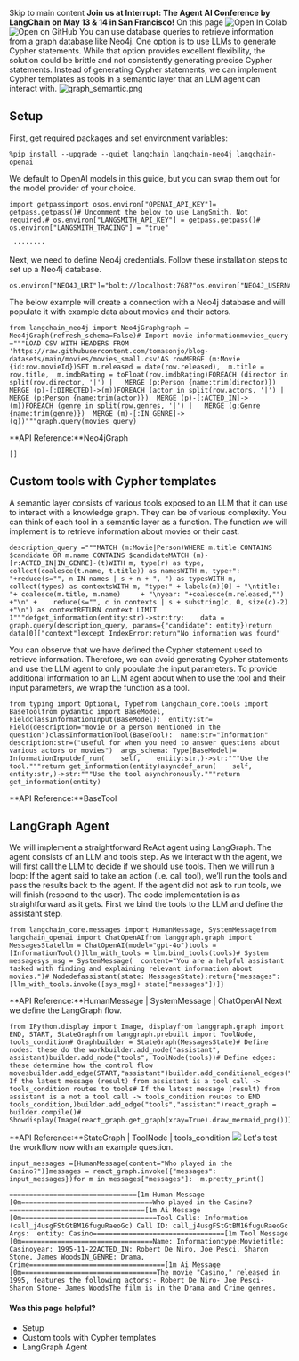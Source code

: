 Skip to main content
**Join us at Interrupt: The Agent AI Conference by LangChain on May 13 & 14 in San Francisco!**
On this page
![Open In Colab](https://colab.research.google.com/assets/colab-badge.svg)![Open on GitHub](https://img.shields.io/badge/Open%20on%20GitHub-grey?logo=github&logoColor=white)
You can use database queries to retrieve information from a graph database like Neo4j. One option is to use LLMs to generate Cypher statements. While that option provides excellent flexibility, the solution could be brittle and not consistently generating precise Cypher statements. Instead of generating Cypher statements, we can implement Cypher templates as tools in a semantic layer that an LLM agent can interact with.
![graph_semantic.png](https://python.langchain.com/assets/images/graph_semantic-365248d76b7862193c33f44eaa6ecaeb.png)
## Setup​
First, get required packages and set environment variables:
```
%pip install --upgrade --quiet langchain langchain-neo4j langchain-openai
```

We default to OpenAI models in this guide, but you can swap them out for the model provider of your choice.
```
import getpassimport osos.environ["OPENAI_API_KEY"]= getpass.getpass()# Uncomment the below to use LangSmith. Not required.# os.environ["LANGSMITH_API_KEY"] = getpass.getpass()# os.environ["LANGSMITH_TRACING"] = "true"
```

```
 ········
```

Next, we need to define Neo4j credentials. Follow these installation steps to set up a Neo4j database.
```
os.environ["NEO4J_URI"]="bolt://localhost:7687"os.environ["NEO4J_USERNAME"]="neo4j"os.environ["NEO4J_PASSWORD"]="password"
```

The below example will create a connection with a Neo4j database and will populate it with example data about movies and their actors.
```
from langchain_neo4j import Neo4jGraphgraph = Neo4jGraph(refresh_schema=False)# Import movie informationmovies_query ="""LOAD CSV WITH HEADERS FROM 'https://raw.githubusercontent.com/tomasonjo/blog-datasets/main/movies/movies_small.csv'AS rowMERGE (m:Movie {id:row.movieId})SET m.released = date(row.released),  m.title = row.title,  m.imdbRating = toFloat(row.imdbRating)FOREACH (director in split(row.director, '|') |   MERGE (p:Person {name:trim(director)})  MERGE (p)-[:DIRECTED]->(m))FOREACH (actor in split(row.actors, '|') |   MERGE (p:Person {name:trim(actor)})  MERGE (p)-[:ACTED_IN]->(m))FOREACH (genre in split(row.genres, '|') |   MERGE (g:Genre {name:trim(genre)})  MERGE (m)-[:IN_GENRE]->(g))"""graph.query(movies_query)
```

**API Reference:**Neo4jGraph
```
[]
```

## Custom tools with Cypher templates​
A semantic layer consists of various tools exposed to an LLM that it can use to interact with a knowledge graph. They can be of various complexity. You can think of each tool in a semantic layer as a function.
The function we will implement is to retrieve information about movies or their cast.
```
description_query ="""MATCH (m:Movie|Person)WHERE m.title CONTAINS $candidate OR m.name CONTAINS $candidateMATCH (m)-[r:ACTED_IN|IN_GENRE]-(t)WITH m, type(r) as type, collect(coalesce(t.name, t.title)) as namesWITH m, type+": "+reduce(s="", n IN names | s + n + ", ") as typesWITH m, collect(types) as contextsWITH m, "type:" + labels(m)[0] + "\ntitle: "+ coalesce(m.title, m.name)     + "\nyear: "+coalesce(m.released,"") +"\n" +    reduce(s="", c in contexts | s + substring(c, 0, size(c)-2) +"\n") as contextRETURN context LIMIT 1"""defget_information(entity:str)->str:try:    data = graph.query(description_query, params={"candidate": entity})return data[0]["context"]except IndexError:return"No information was found"
```

You can observe that we have defined the Cypher statement used to retrieve information. Therefore, we can avoid generating Cypher statements and use the LLM agent to only populate the input parameters. To provide additional information to an LLM agent about when to use the tool and their input parameters, we wrap the function as a tool.
```
from typing import Optional, Typefrom langchain_core.tools import BaseToolfrom pydantic import BaseModel, FieldclassInformationInput(BaseModel):  entity:str= Field(description="movie or a person mentioned in the question")classInformationTool(BaseTool):  name:str="Information"  description:str=("useful for when you need to answer questions about various actors or movies")  args_schema: Type[BaseModel]= InformationInputdef_run(    self,    entity:str,)->str:"""Use the tool."""return get_information(entity)asyncdef_arun(    self,    entity:str,)->str:"""Use the tool asynchronously."""return get_information(entity)
```

**API Reference:**BaseTool
## LangGraph Agent​
We will implement a straightforward ReAct agent using LangGraph.
The agent consists of an LLM and tools step. As we interact with the agent, we will first call the LLM to decide if we should use tools. Then we will run a loop:
If the agent said to take an action (i.e. call tool), we’ll run the tools and pass the results back to the agent. If the agent did not ask to run tools, we will finish (respond to the user).
The code implementation is as straightforward as it gets. First we bind the tools to the LLM and define the assistant step.
```
from langchain_core.messages import HumanMessage, SystemMessagefrom langchain_openai import ChatOpenAIfrom langgraph.graph import MessagesStatellm = ChatOpenAI(model="gpt-4o")tools =[InformationTool()]llm_with_tools = llm.bind_tools(tools)# System messagesys_msg = SystemMessage(  content="You are a helpful assistant tasked with finding and explaining relevant information about movies.")# Nodedefassistant(state: MessagesState):return{"messages":[llm_with_tools.invoke([sys_msg]+ state["messages"])]}
```

**API Reference:**HumanMessage | SystemMessage | ChatOpenAI
Next we define the LangGraph flow.
```
from IPython.display import Image, displayfrom langgraph.graph import END, START, StateGraphfrom langgraph.prebuilt import ToolNode, tools_condition# Graphbuilder = StateGraph(MessagesState)# Define nodes: these do the workbuilder.add_node("assistant", assistant)builder.add_node("tools", ToolNode(tools))# Define edges: these determine how the control flow movesbuilder.add_edge(START,"assistant")builder.add_conditional_edges("assistant",# If the latest message (result) from assistant is a tool call -> tools_condition routes to tools# If the latest message (result) from assistant is a not a tool call -> tools_condition routes to END  tools_condition,)builder.add_edge("tools","assistant")react_graph = builder.compile()# Showdisplay(Image(react_graph.get_graph(xray=True).draw_mermaid_png()))
```

**API Reference:**StateGraph | ToolNode | tools_condition
![](https://python.langchain.com/docs/how_to/graph_semantic/)
Let's test the workflow now with an example question.
```
input_messages =[HumanMessage(content="Who played in the Casino?")]messages = react_graph.invoke({"messages": input_messages})for m in messages["messages"]:  m.pretty_print()
```

```
================================[1m Human Message [0m=================================Who played in the Casino?==================================[1m Ai Message [0m==================================Tool Calls: Information (call_j4usgFStGtBM16fuguRaeoGc) Call ID: call_j4usgFStGtBM16fuguRaeoGc Args:  entity: Casino=================================[1m Tool Message [0m=================================Name: Informationtype:Movietitle: Casinoyear: 1995-11-22ACTED_IN: Robert De Niro, Joe Pesci, Sharon Stone, James WoodsIN_GENRE: Drama, Crime==================================[1m Ai Message [0m==================================The movie "Casino," released in 1995, features the following actors:- Robert De Niro- Joe Pesci- Sharon Stone- James WoodsThe film is in the Drama and Crime genres.
```

#### Was this page helpful?
  * Setup
  * Custom tools with Cypher templates
  * LangGraph Agent


